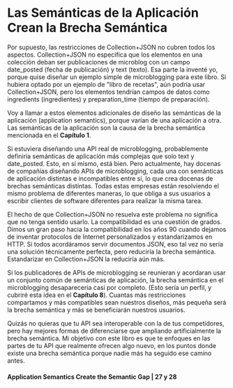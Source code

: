 # Las Semánticas de la Aplicación Crean la Brecha Semántica

Por supuesto, las restricciones de Collection+JSON no cubren todos los aspectos. Collection+JSON no especifica que los elementos en una colección deban ser publicaciones de microblog con un campo date_posted (fecha de publicación) y text (texto). Esa parte la inventé yo, porque quise diseñar un ejemplo simple de microblogging para este libro. Si hubiera optado por un ejemplo de "libro de recetas", aún podría usar Collection+JSON, pero los elementos tendrían campos de datos como ingredients (ingredientes) y preparation_time (tiempo de preparación).

Voy a llamar a estos elementos adicionales de diseño las semánticas de la aplicación (application semantics), porque varían de una aplicación a otra. Las semánticas de la aplicación son la causa de la brecha semántica mencionada en el **Capítulo 1**.

Si estuviera diseñando una API real de microblogging, probablemente definiría semánticas de aplicación más complejas que solo text y date_posted. Esto, en sí mismo, está bien. Pero actualmente, hay docenas de compañías diseñando APIs de microblogging, cada una con semánticas de aplicación distintas e incompatibles entre sí, lo que crea docenas de brechas semánticas distintas. Todas estas empresas están resolviendo el mismo problema de diferentes maneras, lo que obliga a sus usuarios a escribir clientes de software diferentes para realizar la misma tarea.

El hecho de que Collection+JSON no resuelva este problema no significa que no tenga sentido usarlo. La compatibilidad es una cuestión de grados. Dimos un gran paso hacia la compatibilidad en los años 90 cuando dejamos de inventar protocolos de Internet personalizados y estandarizamos en HTTP. Si todos acordáramos servir documentos JSON, eso tal vez no sería una solución técnicamente perfecta, pero reduciría la brecha semántica. Estandarizar en Collection+JSON la reduciría aún más.

Si los publicadores de APIs de microblogging se reunieran y acordaran usar un conjunto común de semánticas de aplicación, la brecha semántica en el microblogging desaparecería casi por completo. (Esto sería un perfil, y cubriré esta idea en el **Capítulo 8**). Cuantas más restricciones compartamos y más compatibles sean nuestros diseños, más pequeña será la brecha semántica y más se beneficiarán nuestros usuarios. 

Quizás no quieras que tu API sea interoperable con la de tus competidores, pero hay mejores formas de diferenciarse que ampliando artificialmente la brecha semántica. Mi objetivo con este libro es que te enfoques en las partes de tu API que realmente ofrecen algo nuevo, en los puntos donde existe una brecha semántica porque nadie más ha seguido ese camino antes.

   #### Application Semantics Create the Semantic Gap | 27 y 28
